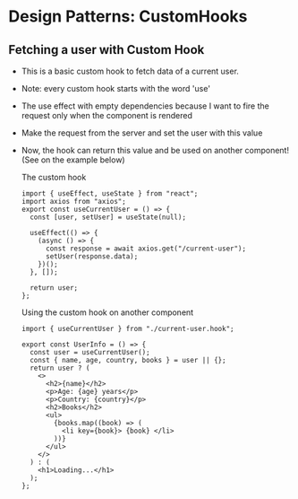 # Design Patterns: CustomHooks

## Fetching a user with Custom Hook
- This is a basic custom hook to fetch data of a current user.

- Note: every custom hook starts with the word 'use'
- The use effect with empty dependencies because I want to fire the request only when the component is rendered
- Make the request from the server and set the user with this value
- Now, the hook can return this value and be used on another component! (See on the example below)

  The custom hook
  ```
  import { useEffect, useState } from "react";
  import axios from "axios";
  export const useCurrentUser = () => {
    const [user, setUser] = useState(null);

    useEffect(() => {
      (async () => {
        const response = await axios.get("/current-user");
        setUser(response.data);
      })();
    }, []);

    return user;
  };
  ```

  Using the custom hook on another component
  ```
  import { useCurrentUser } from "./current-user.hook";

  export const UserInfo = () => {
    const user = useCurrentUser();
    const { name, age, country, books } = user || {};
    return user ? (
      <>
        <h2>{name}</h2>
        <p>Age: {age} years</p>
        <p>Country: {country}</p>
        <h2>Books</h2>
        <ul>
          {books.map((book) => (
            <li key={book}> {book} </li>
          ))}
        </ul>
      </>
    ) : (
      <h1>Loading...</h1>
    );
  };
  ```